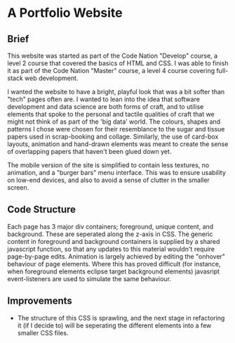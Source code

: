 # A Portfolio Website
## Brief
This website was started as part of the Code Nation "Develop" course, a level 2 course that covered the basics of HTML and CSS. I was able to finish it as part of the Code Nation "Master" course, a level 4 course covering full-stack web development.

I wanted the website to have a bright, playful look that was a bit softer than "tech" pages often are. I wanted to lean into the idea that software development and data science are both forms of craft, and  to utilise elements that spoke to the personal and tactile qualities of craft that we might not think of as part of the 'big data' world. The colours, shapes and patterns I chose were chosen for their resemblance to the sugar and tissue papers used in scrap-booking and collage. Similarly, the use of card-box layouts, animation and hand-drawn elements was meant to create the sense of overlapping papers that haven't been glued down yet. 

The mobile version of the site is simplified to contain less textures, no animation, and a "burger bars" menu interface. This was to ensure usability on low-end devices, and also to avoid a sense of clutter in the smaller screen.

## Code Structure
Each page has 3 major div containers; foreground, unique content, and background. These are seperated along the z-axis in CSS. The generic content in foreground and background containers is supplied by a shared javascript function, so that any updates to this material wouldn't require page-by-page edits.  Animation is largely achieved by editing the "onhover" behaviour of page elements. Where this has proved difficult (for instance, when foreground elements eclipse target background elements) javasript event-listeners are used to simulate the same behaviour. 

## Improvements
- The structure of this CSS is sprawling, and the next stage in refactoring it (if I decide to) will be seperating the different elements into a few smaller CSS files. 

